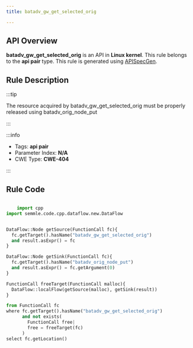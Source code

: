```yaml
---
title: batadv_gw_get_selected_orig

---
```



## API Overview
**batadv_gw_get_selected_orig** is an API in **Linux kernel**. This rule belongs to the **api pair** type. This rule is generated using [APISpecGen](../../tools/APISpecGen).
## Rule Description

:::tip

The resource acquired by batadv_gw_get_selected_orig must be properly released using batadv_orig_node_put

:::

:::info

- Tags: **api pair**
- Parameter Index: **N/A**
- CWE Type: **CWE-404**

:::

## Rule Code
```python

    import cpp
import semmle.code.cpp.dataflow.new.DataFlow


DataFlow::Node getSource(FunctionCall fc){
  fc.getTarget().hasName("batadv_gw_get_selected_orig")
  and result.asExpr() = fc
}

DataFlow::Node getSink(FunctionCall fc){
  fc.getTarget().hasName("batadv_orig_node_put")
  and result.asExpr() = fc.getArgument(0)
}

FunctionCall freeTarget(FunctionCall malloc){
  DataFlow::localFlow(getSource(malloc), getSink(result))
}

from FunctionCall fc
where fc.getTarget().hasName("batadv_gw_get_selected_orig")
      and not exists(
        FunctionCall free| 
        free = freeTarget(fc)
      )
select fc.getLocation()

    
```